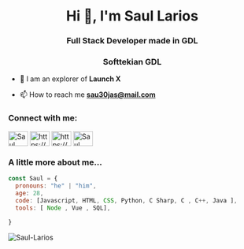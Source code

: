 <h1 align="center">Hi 👋, I'm Saul Larios</h1>
<h3 align="center">Full Stack Developer made in GDL</h3>
<h3 align="center">Softtekian GDL</h3>

- 🔭 I am an explorer of **Launch X**

- 📫 How to reach me **sau30jas@mail.com**

<h3 align="left">Connect with me:</h3>
<p align="left">
<a href="https://twitter.com/KingdomHam" target="blank"><img align="center" src="https://raw.githubusercontent.com/rahuldkjain/github-profile-readme-generator/master/src/images/icons/Social/twitter.svg" alt="Saul Larios" height="30" width="40" /></a>
<a href="https://www.instagram.com/saul._.ham/" target="blank"><img align="center" src="https://raw.githubusercontent.com/rahuldkjain/github-profile-readme-generator/master/src/images/icons/Social/instagram.svg" alt="https://www.instagram.com/saul._.ham/" height="30" width="40" /></a>
<a href="https://www.facebook.com/jesussaul.lariosrojas/" target="blank"><img align="center" src="https://raw.githubusercontent.com/rahuldkjain/github-profile-readme-generator/master/src/images/icons/Social/facebook.svg" alt="https://www.facebook.com/jesussaul.lariosrojas/" height="30" width="40" /></a>
<a href="https://www.linkedin.com/in/jesus-saul-larios-rojas-7358b3236/" target="blank"><img align="center" src="https://raw.githubusercontent.com/rahuldkjain/github-profile-readme-generator/master/src/images/icons/Social/linked-in-alt.svg" alt="Saul Larios" height="30" width="40" /></a>
</p>

<h3 align="left">A little more about me...</h3>

```javascript
const Saul = {
  pronouns: "he" | "him",
  age: 28,
  code: [Javascript, HTML, CSS, Python, C Sharp, C , C++, Java ],
  tools: [ Node , Vue , SQL],
  
}
```

<p><img align="center" src="https://github-readme-stats.vercel.app/api/top-langs?username=Saul-Larios&show_icons=true&theme=onedark&locale=en&layout=compact" alt="Saul-Larios" /></p>

